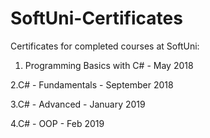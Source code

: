 # SoftUni-Certificates
Certificates for completed courses at SoftUni:

1. Programming Basics with C# - May 2018

2.C# - Fundamentals - September 2018

3.C# - Advanced - January 2019

4.C# - OOP - Feb 2019

